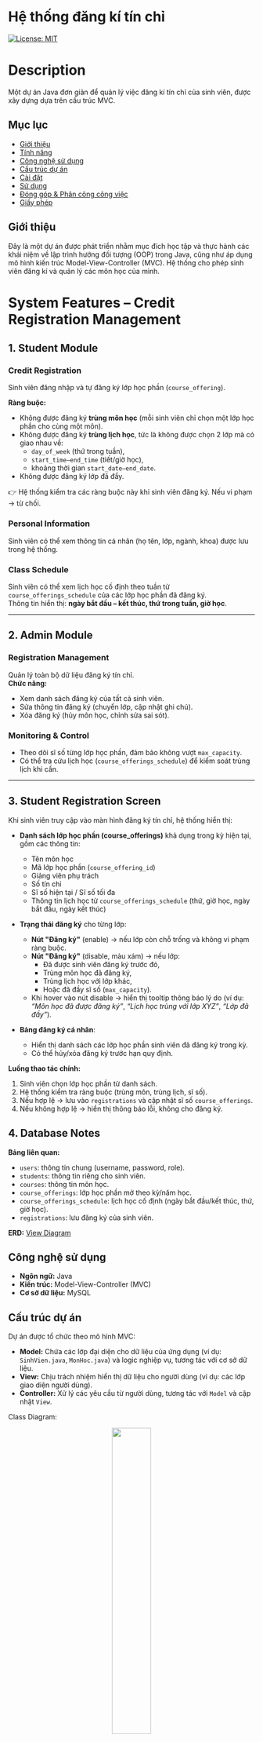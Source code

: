 # Hệ thống đăng kí tín chỉ

[![License: MIT](https://img.shields.io/badge/License-MIT-yellow.svg)](https://github.com/HungNguyenBa1811/java-oop-ptit/blob/main/LICENSE)

# Description
Một dự án Java đơn giản để quản lý việc đăng kí tín chỉ của sinh viên, được xây dựng dựa trên cấu trúc MVC.

## Mục lục

- [Giới thiệu](#giới-thiệu)
- [Tính năng](#tính-năng)
- [Công nghệ sử dụng](#công-nghệ-sử-dụng)
- [Cấu trúc dự án](#cấu-trúc-dự-án)
- [Cài đặt](#cài-đặt)
- [Sử dụng](#sử-dụng)
- [Đóng góp & Phân công công việc](#đóng-góp--phân-công-công-việc)
- [Giấy phép](#giấy-phép)

## Giới thiệu

Đây là một dự án được phát triển nhằm mục đích học tập và thực hành các khái niệm về lập trình hướng đối tượng (OOP) trong Java, cũng như áp dụng mô hình kiến trúc Model-View-Controller (MVC). Hệ thống cho phép sinh viên đăng kí và quản lý các môn học của mình.

# System Features – Credit Registration Management

## 1. Student Module

### Credit Registration
Sinh viên đăng nhập và tự đăng ký lớp học phần (`course_offering`).

**Ràng buộc:**
- Không được đăng ký **trùng môn học** (mỗi sinh viên chỉ chọn một lớp học phần cho cùng một môn).
- Không được đăng ký **trùng lịch học**, tức là không được chọn 2 lớp mà có giao nhau về:
  - `day_of_week` (thứ trong tuần),
  - `start_time–end_time` (tiết/giờ học),
  - khoảng thời gian `start_date–end_date`.
- Không được đăng ký lớp đã đầy.

👉 Hệ thống kiểm tra các ràng buộc này khi sinh viên đăng ký. Nếu vi phạm → từ chối.

### Personal Information
Sinh viên có thể xem thông tin cá nhân (họ tên, lớp, ngành, khoa) được lưu trong hệ thống.

### Class Schedule
Sinh viên có thể xem lịch học cố định theo tuần từ `course_offerings_schedule` của các lớp học phần đã đăng ký.  
Thông tin hiển thị: **ngày bắt đầu – kết thúc, thứ trong tuần, giờ học**.

---

## 2. Admin Module

### Registration Management
Quản lý toàn bộ dữ liệu đăng ký tín chỉ.  
**Chức năng:**
- Xem danh sách đăng ký của tất cả sinh viên.
- Sửa thông tin đăng ký (chuyển lớp, cập nhật ghi chú).
- Xóa đăng ký (hủy môn học, chỉnh sửa sai sót).

### Monitoring & Control
- Theo dõi sĩ số từng lớp học phần, đảm bảo không vượt `max_capacity`.
- Có thể tra cứu lịch học (`course_offerings_schedule`) để kiểm soát trùng lịch khi cần.

---

## 3. Student Registration Screen

Khi sinh viên truy cập vào màn hình đăng ký tín chỉ, hệ thống hiển thị:

- **Danh sách lớp học phần (course_offerings)** khả dụng trong kỳ hiện tại, gồm các thông tin:
  - Tên môn học
  - Mã lớp học phần (`course_offering_id`)
  - Giảng viên phụ trách
  - Số tín chỉ
  - Sĩ số hiện tại / Sĩ số tối đa
  - Thông tin lịch học từ `course_offerings_schedule` (thứ, giờ học, ngày bắt đầu, ngày kết thúc)

- **Trạng thái đăng ký** cho từng lớp:
  - **Nút "Đăng ký"** (enable) → nếu lớp còn chỗ trống và không vi phạm ràng buộc.
  - **Nút "Đăng ký"** (disable, màu xám) → nếu lớp:
    - Đã được sinh viên đăng ký trước đó,
    - Trùng môn học đã đăng ký,
    - Trùng lịch học với lớp khác,
    - Hoặc đã đầy sĩ số (`max_capacity`).
  - Khi hover vào nút disable → hiển thị tooltip thông báo lý do (ví dụ: *“Môn học đã được đăng ký”*, *“Lịch học trùng với lớp XYZ”*, *“Lớp đã đầy”*).

- **Bảng đăng ký cá nhân**:
  - Hiển thị danh sách các lớp học phần sinh viên đã đăng ký trong kỳ.
  - Có thể hủy/xóa đăng ký trước hạn quy định.

**Luồng thao tác chính:**
1. Sinh viên chọn lớp học phần từ danh sách.
2. Hệ thống kiểm tra ràng buộc (trùng môn, trùng lịch, sĩ số).
3. Nếu hợp lệ → lưu vào `registrations` và cập nhật sĩ số `course_offerings`.
4. Nếu không hợp lệ → hiển thị thông báo lỗi, không cho đăng ký.


## 4. Database Notes

**Bảng liên quan:**
- `users`: thông tin chung (username, password, role).
- `students`: thông tin riêng cho sinh viên.
- `courses`: thông tin môn học.
- `course_offerings`: lớp học phần mở theo kỳ/năm học.
- `course_offerings_schedule`: lịch học cố định (ngày bắt đầu/kết thúc, thứ, giờ học).
- `registrations`: lưu đăng ký của sinh viên.

**ERD:** [View Diagram](https://dbdiagram.io/d/erd-oop-db-68d0c6b07c85fb9961bc7bee)

## Công nghệ sử dụng

- **Ngôn ngữ:** Java
- **Kiến trúc:** Model-View-Controller (MVC)
- **Cơ sở dữ liệu:** MySQL

## Cấu trúc dự án

Dự án được tổ chức theo mô hình MVC:

- **Model:** Chứa các lớp đại diện cho dữ liệu của ứng dụng (ví dụ: `SinhVien.java`, `MonHoc.java`) và logic nghiệp vụ, tương tác với cơ sở dữ liệu.
- **View:** Chịu trách nhiệm hiển thị dữ liệu cho người dùng (ví dụ: các lớp giao diện người dùng).
- **Controller:** Xử lý các yêu cầu từ người dùng, tương tác với `Model` và cập nhật `View`.

Class Diagram:
<div align="center">
<img align="center" style="width: 40%; height: auto;" src="./ClassDiagram.png">
</div>

Cấu trúc thư mục:
```
.
├── model
│   ├── SinhVien.java
│   └── MonHoc.java
├── view
│   └── AppView.java
├── controller
│   └── AppController.java
└── Main.java
```

Sơ đồ kiến trúc:
```ascii
+---------+         +-------------+         +------------------+
|  View   | <-----> |  Controller | <-----> |      Model       |
+---------+         +-------------+         +------------------+
    ^                     |                      |
    |                     v                      v
Người dùng          Xử lý logic           Database (MySQL)
```

## Cài đặt

1.  Clone repository về máy của bạn:
    ```sh
    git clone https://github.com/HungNguyenBa1811/java-oop-ptit.git
    ```
2.  Mở dự án bằng IDE yêu thích của bạn (ví dụ: IntelliJ, Eclipse).
3.  Biên dịch và chạy dự án.

## Sử dụng

Để chạy ứng dụng, bạn chỉ cần chạy file `Main.java`.

```java
public class Main {
    public static void main(String[] args) {
        // Khởi tạo và chạy ứng dụng
    }
}
```

## Đóng góp & Phân công công việc

| Thành Viên | Vai trò | Contact |
| :--- | :--- | :--- |
| Vũ Hoàng Anh | Leader + BE dev | anhvh189@gmail.com |
| Phan Nguyễn Việt Dũng | BE dev | phannguyenvietdung@gmail.com |
| Nguyễn Bá Hùng | FE dev + UI design | hungba1811@gmail.com |
| Lê Duy Anh | FE dev + UI design | duyanhle9c1@gmail.com |
| Nguyễn Trung Nam | Tester + BA | Trungnam0708qwert@gmail.com |

*Mọi người đều tham gia vào việc thiết kế cơ sở dữ liệu.*

## Giấy phép

Dự án này được cấp phép theo Giấy phép MIT. Xem file `LICENSE` để biết thêm chi tiết.
